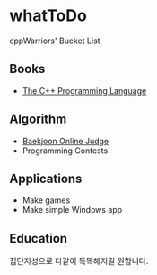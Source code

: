 # whatToDo
cppWarriors' Bucket List

## Books
- [The C++ Programming Language](http://www.kyobobook.co.kr/product/detailViewKor.laf?ejkGb=KOR&mallGb=KOR&barcode=9788960778092&orderClick=LAG&Kc=)

## Algorithm
- [Baekjoon Online Judge](https://www.acmicpc.net/)
- Programming Contests

## Applications
- Make games
- Make simple Windows app

## Education
집단지성으로 다같이 똑똑해지길 원합니다.
